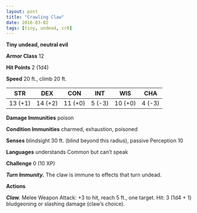 ```yaml
---
layout: post
title: "Crawling Claw"
date: 2016-03-02
tags: [tiny, undead, cr0]
---
```


**Tiny undead, neutral evil**

**Armor Class** 12

**Hit Points** 2 (1d4)

**Speed** 20 ft., climb 20 ft.

|   STR   |   DEX   |   CON   |   INT   |   WIS   |   CHA   |
|:-----:|:-----:|:-----:|:-----:|:-----:|:-----:|
| 13 (+1) | 14 (+2) | 11 (+0) | 5 (-3) | 10 (+0) | 4 (-3) |

**Damage Immunities** poison

**Condition Immunities** charmed, exhaustion, poisoned

**Senses** blindsight 30 ft. (blind beyond this radius), passive Perception 10

**Languages** understands Common but can’t speak

**Challenge** 0 (10 XP)

***Turn Immunity.*** The claw is immune to effects that turn undead.

**Actions**

***Claw.*** Melee Weapon Attack: +3 to hit, reach 5 ft., one target. Hit: 3 (1d4 + 1) bludgeoning or slashing damage (claw’s choice).

